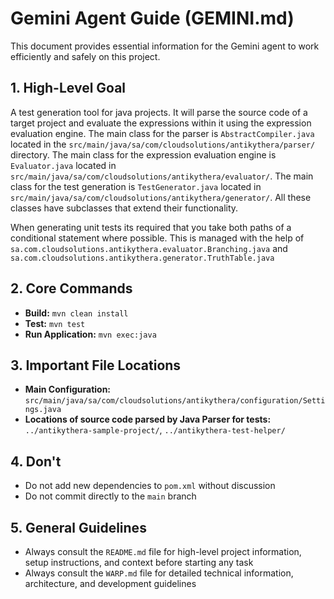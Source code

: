 # Gemini Agent Guide (GEMINI.md)

This document provides essential information for the Gemini agent to work efficiently and safely on this project.

## 1. High-Level Goal

A test generation tool for java projects. It will parse the source code of a target project and evaluate the expressions
within it using the expression evaluation engine. The main class for the parser is 
`AbstractCompiler.java` located in the `src/main/java/sa/com/cloudsolutions/antikythera/parser/` directory. The main
class for the expression evaluation engine is `Evaluator.java` located in `src/main/java/sa/com/cloudsolutions/antikythera/evaluator/`.
The main class for the test generation is `TestGenerator.java` located in `src/main/java/sa/com/cloudsolutions/antikythera/generator/`.
All these classes have subclasses that extend their functionality.

When generating unit tests its required that you take both paths of a conditional statement where possible. This is
managed with the help of `sa.com.cloudsolutions.antikythera.evaluator.Branching.java` and `sa.com.cloudsolutions.antikythera.generator.TruthTable.java`

## 2. Core Commands

*   **Build:** `mvn clean install`
*   **Test:** `mvn test`
*   **Run Application:** `mvn exec:java`

## 3. Important File Locations

*   **Main Configuration:** `src/main/java/sa/com/cloudsolutions/antikythera/configuration/Settings.java`
*   **Locations of source code parsed by Java Parser for tests:** `../antikythera-sample-project/`, `../antikythera-test-helper/`

## 4. Don't
*   Do not add new dependencies to `pom.xml` without discussion
*   Do not commit directly to the `main` branch

## 5. General Guidelines
*   Always consult the `README.md` file for high-level project information, setup instructions, and context before starting any task
*   Always consult the `WARP.md` file for detailed technical information, architecture, and development guidelines
